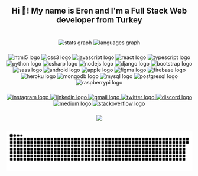 <h2 align="center">Hi 👋! My name is Eren and I'm a Full Stack Web developer from Turkey</h2>

###

<br clear="both">

<div align="center">
  <img src="https://github-readme-stats.vercel.app/api?hide_title=false&hide_rank=false&show_icons=true&include_all_commits=false&count_private=true&disable_animations=true&theme=dark&locale=en&hide_border=false&username=erenelmaci" height="150" alt="stats graph"  />
  <img src="https://github-readme-stats.vercel.app/api/top-langs?locale=en&hide_title=false&layout=compact&card_width=320&langs_count=5&theme=dark&hide_border=false&username=erenelmaci" height="150" alt="languages graph"  />
</div>

###

<div align="center">
  <img src="https://cdn.jsdelivr.net/gh/devicons/devicon/icons/html5/html5-original.svg" height="30" width="46" alt="html5 logo"  />
  <img src="https://cdn.jsdelivr.net/gh/devicons/devicon/icons/css3/css3-original.svg" height="30" width="46" alt="css3 logo"  />
  <img src="https://cdn.jsdelivr.net/gh/devicons/devicon/icons/javascript/javascript-original.svg" height="30" width="46" alt="javascript logo"  />
  <img src="https://cdn.jsdelivr.net/gh/devicons/devicon/icons/react/react-original.svg" height="30" width="46" alt="react logo"  />
  <img src="https://cdn.jsdelivr.net/gh/devicons/devicon/icons/typescript/typescript-plain.svg" height="30" width="46" alt="typescript logo"  />
  <img src="https://cdn.jsdelivr.net/gh/devicons/devicon/icons/python/python-original.svg" height="30" width="46" alt="python logo"  />
  <img src="https://cdn.jsdelivr.net/gh/devicons/devicon/icons/csharp/csharp-original.svg" height="30" width="46" alt="csharp logo"  />
  <img src="https://cdn.jsdelivr.net/gh/devicons/devicon/icons/nodejs/nodejs-original.svg" height="30" width="46" alt="nodejs logo"  />
  <img src="https://cdn.jsdelivr.net/gh/devicons/devicon/icons/django/django-plain.svg" height="30" width="46" alt="django logo"  />
  <img src="https://cdn.jsdelivr.net/gh/devicons/devicon/icons/bootstrap/bootstrap-original.svg" height="30" width="46" alt="bootstrap logo"  />
  <img src="https://cdn.jsdelivr.net/gh/devicons/devicon/icons/sass/sass-original.svg" height="30" width="46" alt="sass logo"  />
  <img src="https://cdn.jsdelivr.net/gh/devicons/devicon/icons/android/android-original.svg" height="30" width="46" alt="android logo"  />
  <img src="https://cdn.jsdelivr.net/gh/devicons/devicon/icons/apple/apple-original.svg" height="30" width="46" alt="apple logo"  />
  <img src="https://cdn.jsdelivr.net/gh/devicons/devicon/icons/figma/figma-original.svg" height="30" width="46" alt="figma logo"  />
  <img src="https://cdn.jsdelivr.net/gh/devicons/devicon/icons/firebase/firebase-plain.svg" height="30" width="46" alt="firebase logo"  />
  <img src="https://cdn.jsdelivr.net/gh/devicons/devicon/icons/heroku/heroku-original.svg" height="30" width="46" alt="heroku logo"  />
  <img src="https://cdn.jsdelivr.net/gh/devicons/devicon/icons/mongodb/mongodb-original.svg" height="30" width="46" alt="mongodb logo"  />
  <img src="https://cdn.jsdelivr.net/gh/devicons/devicon/icons/mysql/mysql-original.svg" height="30" width="46" alt="mysql logo"  />
  <img src="https://cdn.jsdelivr.net/gh/devicons/devicon/icons/postgresql/postgresql-original.svg" height="30" width="46" alt="postgresql logo"  />
  <img src="https://cdn.jsdelivr.net/gh/devicons/devicon/icons/raspberrypi/raspberrypi-original.svg" height="30" width="46" alt="raspberrypi logo"  />
</div>

###

<div align="center">
  <a href="https://www.instagram.com/merenx/" target="_blank">
    <img src="https://raw.githubusercontent.com/maurodesouza/profile-readme-generator/master/src/assets/icons/social/instagram/default.svg" width="52" height="40" alt="instagram logo"  />
  </a>
  <a href="https://www.linkedin.com/in/erenelmac%C4%B1/" target="_blank">
  <img src="https://raw.githubusercontent.com/maurodesouza/profile-readme-generator/master/src/assets/icons/social/linkedin/default.svg" width="52" height="40" alt="linkedin logo"  />
  </a>
  <a href="mailto: erenx1623@gmail.com" target="_blank">
    <img src="https://raw.githubusercontent.com/maurodesouza/profile-readme-generator/master/src/assets/icons/social/gmail/default.svg" width="52" height="40" alt="gmail logo"  />
  </a>
  <a href="https://twitter.com/merennx" target="_blank">
    <img src="https://raw.githubusercontent.com/maurodesouza/profile-readme-generator/master/src/assets/icons/social/twitter/default.svg" width="52" height="40" alt="twitter logo"  />
  </a>
  <a href="https://discord.com/channels/@me/439701133305315328" target="_blank">
    <img src="https://raw.githubusercontent.com/maurodesouza/profile-readme-generator/master/src/assets/icons/social/discord/default.svg" width="52" height="40" alt="discord logo"  />
  </a>
  <a href="https://medium.com/@erenx1623" target="_blank">
    <img src="https://raw.githubusercontent.com/maurodesouza/profile-readme-generator/master/src/assets/icons/social/medium/default.svg" width="52" height="40" alt="medium logo"  />
  </a>
  <a href="https://stackoverflow.com/users/19886356/eren-elmac%c4%b1" target="_blank">
    <img src="https://raw.githubusercontent.com/maurodesouza/profile-readme-generator/master/src/assets/icons/social/stackoverflow/default.svg" width="52" height="40" alt="stackoverflow logo"  />
  </a>
</div>

###

<div align="center">
<img height="170" src="https://media.tenor.com/bCfpwMjfAi0AAAAC/cat-typing.gif"  />
</div>

###

<img align="left" src="./snake.svg" alt="Snake animation" />

###

